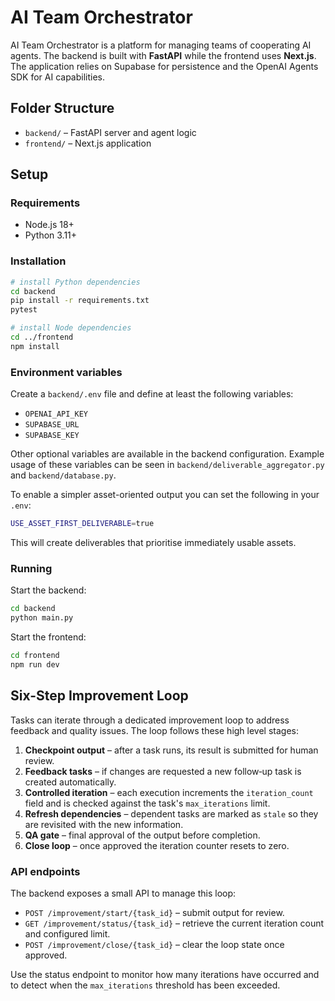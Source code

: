 # AI Team Orchestrator

AI Team Orchestrator is a platform for managing teams of cooperating AI agents. The backend is built with **FastAPI** while the frontend uses **Next.js**. The application relies on Supabase for persistence and the OpenAI Agents SDK for AI capabilities.

## Folder Structure

- `backend/` – FastAPI server and agent logic
- `frontend/` – Next.js application

## Setup

### Requirements

- Node.js 18+
- Python 3.11+

### Installation

```bash
# install Python dependencies
cd backend
pip install -r requirements.txt
pytest

# install Node dependencies
cd ../frontend
npm install
```

### Environment variables

Create a `backend/.env` file and define at least the following variables:

- `OPENAI_API_KEY`
- `SUPABASE_URL`
- `SUPABASE_KEY`

Other optional variables are available in the backend configuration. Example usage of these variables can be seen in `backend/deliverable_aggregator.py` and `backend/database.py`.

To enable a simpler asset-oriented output you can set the following in your `.env`:

```bash
USE_ASSET_FIRST_DELIVERABLE=true
```

This will create deliverables that prioritise immediately usable assets.

### Running

Start the backend:

```bash
cd backend
python main.py
```

Start the frontend:

```bash
cd frontend
npm run dev
```

## Six-Step Improvement Loop

Tasks can iterate through a dedicated improvement loop to address feedback and
quality issues. The loop follows these high level stages:

1. **Checkpoint output** – after a task runs, its result is submitted for human
   review.
2. **Feedback tasks** – if changes are requested a new follow‑up task is
   created automatically.
3. **Controlled iteration** – each execution increments the
   `iteration_count` field and is checked against the task's `max_iterations`
   limit.
4. **Refresh dependencies** – dependent tasks are marked as `stale` so they are
   revisited with the new information.
5. **QA gate** – final approval of the output before completion.
6. **Close loop** – once approved the iteration counter resets to zero.

### API endpoints

The backend exposes a small API to manage this loop:

- `POST /improvement/start/{task_id}` – submit output for review.
- `GET /improvement/status/{task_id}` – retrieve the current iteration count and
  configured limit.
- `POST /improvement/close/{task_id}` – clear the loop state once approved.

Use the status endpoint to monitor how many iterations have occurred and to
detect when the `max_iterations` threshold has been exceeded.

